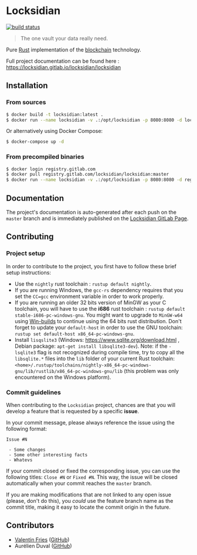 # Locksidian
[![build status](https://gitlab.com/locksidian/locksidian/badges/master/build.svg)](https://gitlab.com/locksidian/locksidian/pipelines)

> The one vault your data really need.

Pure [Rust](https://www.rust-lang.org/) implementation of the
[blockchain](https://en.wikipedia.org/wiki/Blockchain_(database)) technology.

Full project documentation can be found here : https://locksidian.gitlab.io/locksidian/locksidian

## Installation

### From sources

```bash
$ docker build -t locksidian:latest .
$ docker run --name locksidian -v .:/opt/locksidian -p 8080:8080 -d locksidian:latest
```
 
Or alternatively using Docker Compose:

```bash
$ docker-compose up -d
```

### From precompiled binaries

```bash
$ docker login registry.gitlab.com
$ docker pull registry.gitlab.com/locksidian/locksidian:master
$ docker run --name locksidian -v .:/opt/locksidian -p 8080:8080 -d registry.gitlab.com/locksidian/locksidian:master
```

## Documentation

The project's documentation is auto-generated after each push on the `master` branch and is immediately published on
the [Locksidian GitLab Page](https://locksidian.gitlab.io/locksidian/locksidian).

## Contributing

### Project setup

In order to contribute to the project, you first have to follow these brief setup instructions:

 - Use the `nightly` rust toolchain : `rustup default nightly`.
 - If you are running Windows, the `gcc-rs` dependency requires that you set the `CC=gcc` environment variable in
    order to work properly.
 - If you are running an older 32 bits version of MinGW as your C toolchain, you will have to use the **i686** rust
   toolchain : `rustup default stable-i686-pc-windows-gnu`. You might want to upgrade to `MinGW-w64` using [Win-builds](http://win-builds.org)
   to continue using the 64 bits rust distribution. Don't forget to update your `default-host` in order to use the GNU
   toolchain: `rustup set default-host x86_64-pc-windows-gnu`.
 - Install `lisqslite3` (Windows: https://www.sqlite.org/download.html , Debian package: `apt-get install libsqlite3-dev`).
   Note: if the `-lsqlite3` flag is not recognized during compile time, try to copy all the `libsqlite.*` files into the
   `lib` folder of your current Rust toolchain:
   `<home>/.rustup/toolchains/nightly-x86_64-pc-windows-gnu/lib/rustlib/x86_64-pc-windows-gnu/lib`
   (this problem was only encountered on the Windows platform).
                                                                              
### Commit guidelines

When contributing to the `Locksidian` project, chances are that you will develop a feature that is requested by a specific
**issue**.

In your commit message, please always reference the issue using the following format:

```
Issue #N

 - Some changes
 - Some other interesting facts
 - Whatevs
```

If your commit closed or fixed the corresponding issue, you can use the following titles: `Close #N` or `Fixed #N`.
This way, the issue will be closed automatically when your commit reaches the `master` branch. 

If you are making modifications that are not linked to any open issue (please, don't do this), you *could* use the feature
branch name as the commit title, making it easy to locate the commit origin in the future.

## Contributors

 - [Valentin Fries](https://www.fries.io) ([GitHub](https://github.com/MrKloan))
 - Aurélien Duval ([GitHub](https://github.com/acid-killa666))